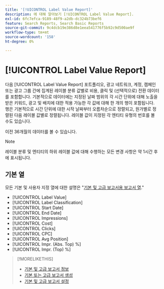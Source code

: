 ```yaml
---
title: '[!UICONTROL Label Value Report]'
description: 에 대해 알아보기 [!UICONTROL Label Value Report].
exl-id: 6fc7efca-9189-48f9-a2db-dc324b73bef6
feature: Search Reports, Search Basic Reports
source-git-commit: 9c4dcb19e386d8e1eea541776f5b92c9d500ae9f
workflow-type: tm+mt
source-wordcount: '158'
ht-degree: 0%

---
```


# [!UICONTROL Label Value Report]

다음 [!UICONTROL Label Value Report] 포트폴리오, 광고 네트워크, 계정, 캠페인 또는 광고 그룹 간에 집계된 레이블 분류 값별로 비용, 클릭 및 (선택적으로) 전환 데이터를 포함합니다. 기본적으로 데이터에는 지정된 날짜 범위의 각 시간 단위에 대해 노출을 받은 키워드, 광고 및 배치에 대한 적용 가능한 각 값에 대해 한 개의 행이 포함됩니다. 행은 기본적으로 시간 단위에 대한 시작 날짜부터 오름차순으로 정렬되고, 원가별로 정렬된 다음 레이블 값별로 정렬됩니다. 레이블 값이 지정된 각 엔티티 유형의 번호를 볼 수도 있습니다.

이전 36개월의 데이터를 볼 수 있습니다.

>[!NOTE]
>
>레이블 분류 및 엔티티의 하위 레이블 값에 대해 수행하는 모든 변경 사항은 약 1시간 후에 표시됩니다.

## 기본 열

모든 기본 및 사용자 지정 열에 대한 설명은 &quot;[기본 및 고급 보고서용 보고서 열](basic-advanced-report-columns.md).&quot;

* [!UICONTROL Label Value]
* [!UICONTROL Label Classification]
* [!UICONTROL Start Date]
* [!UICONTROL End Date]
* [!UICONTROL Impressions]
* [!UICONTROL Cost]
* [!UICONTROL Clicks]
* [!UICONTROL CPC]
* [!UICONTROL Avg Position]
* [!UICONTROL Impr. (Abs. Top) %]
* [!UICONTROL Impr. (Top) %]

>[!MORELIKETHIS]
>
>* [기본 및 고급 보고서 정보](basic-advanced-report-about.md)
>* [기본 또는 고급 보고서 생성](basic-advanced-report-generate.md)
>* [기본 및 고급 보고서 설정](basic-advanced-report-settings.md)
